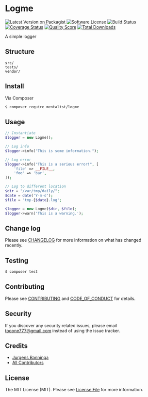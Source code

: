 # Logme

[![Latest Version on Packagist][ico-version]][link-packagist]
[![Software License][ico-license]](LICENSE.md)
[![Build Status][ico-travis]][link-travis]
[![Coverage Status][ico-scrutinizer]][link-scrutinizer]
[![Quality Score][ico-code-quality]][link-code-quality]
[![Total Downloads][ico-downloads]][link-downloads]

A simple logger

## Structure

```
src/
tests/
vendor/
```


## Install

Via Composer

``` bash
$ composer require mentalist/logme
```

## Usage

``` php
// Instantiate
$logger = new Logme();

// Log info
$logger->info("This is some information.");

// Log error
$logger->info("This is a serious error!", [
    'file' => __FILE__,
    'foo' => 'bar',
]);

// Log to different location
$dir = "/var/tmp/daily/";
$date = date('Y-m-d');
$file = "tmp-{$date}.log";

$logger = new Logme($dir, $file);
$logger->warn('This is a warning.');
```

## Change log

Please see [CHANGELOG](CHANGELOG.md) for more information on what has changed recently.

## Testing

``` bash
$ composer test
```

## Contributing

Please see [CONTRIBUTING](CONTRIBUTING.md) and [CODE_OF_CONDUCT](CODE_OF_CONDUCT.md) for details.

## Security

If you discover any security related issues, please email tooone777@gmail.com instead of using the issue tracker.

## Credits

- [Jurgens Banninga][link-author]
- [All Contributors][link-contributors]

## License

The MIT License (MIT). Please see [License File](LICENSE.md) for more information.

[ico-version]: https://img.shields.io/packagist/v/Mentalist/Logme.svg?style=flat-square
[ico-license]: https://img.shields.io/badge/license-MIT-brightgreen.svg?style=flat-square
[ico-travis]: https://img.shields.io/travis/Mentalist/Logme/master.svg?style=flat-square
[ico-scrutinizer]: https://img.shields.io/scrutinizer/coverage/g/Mentalist/Logme.svg?style=flat-square
[ico-code-quality]: https://img.shields.io/scrutinizer/g/Mentalist/Logme.svg?style=flat-square
[ico-downloads]: https://img.shields.io/packagist/dt/Mentalist/Logme.svg?style=flat-square

[link-packagist]: https://packagist.org/packages/Mentalist/Logme
[link-travis]: https://travis-ci.org/Mentalist/Logme
[link-scrutinizer]: https://scrutinizer-ci.com/g/Mentalist/Logme/code-structure
[link-code-quality]: https://scrutinizer-ci.com/g/Mentalist/Logme
[link-downloads]: https://packagist.org/packages/Mentalist/Logme
[link-author]: https://github.com/ment4list
[link-contributors]: ../../contributors
